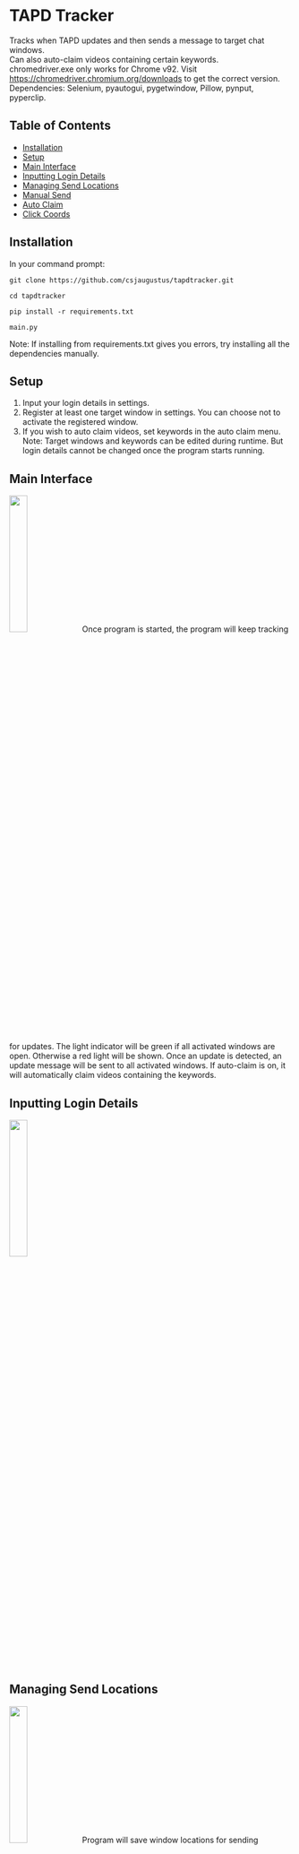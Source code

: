 # TAPD Tracker
Tracks when TAPD updates and then sends a message to target chat windows.<br/>
Can also auto-claim videos containing certain keywords.<br/>
chromedriver.exe only works for Chrome v92. Visit https://chromedriver.chromium.org/downloads to get the correct version.<br/>
Dependencies: Selenium, pyautogui, pygetwindow, Pillow, pynput, pyperclip.

## Table of Contents
* [Installation](#installation)
* [Setup](#setup)
* [Main Interface](#main-interface)
* [Inputting Login Details](#inputting-login-details)
* [Managing Send Locations](#managing-send-locations)
* [Manual Send](#manual-send)
* [Auto Claim](#auto-claim)
* [Click Coords](#click-coords)

## Installation
In your command prompt:
```
git clone https://github.com/csjaugustus/tapdtracker.git
```
```
cd tapdtracker
```
```
pip install -r requirements.txt
```
```
main.py
```
Note: If installing from requirements.txt gives you errors, try installing all the dependencies manually.

## Setup
1. Input your login details in settings.<br/>
2. Register at least one target window in settings. You can choose not to activate the registered window.<br/>
3. If you wish to auto claim videos, set keywords in the auto claim menu.<br/>
Note: Target windows and keywords can be edited during runtime. But login details cannot be changed once the program starts running.

## Main Interface
<img src="https://user-images.githubusercontent.com/61149391/153204300-6d32495b-43bb-4e29-b2fa-f0d18ef6dfba.png" width=25% height=25%>
Once program is started, the program will keep tracking for updates. The light indicator will be green if all activated windows are open. Otherwise a red light will be shown. Once an update is detected, an update message will be sent to all activated windows. If auto-claim is on, it will automatically claim videos containing the keywords.

## Inputting Login Details
<img src="https://user-images.githubusercontent.com/61149391/128975645-f6e6de62-37af-40b8-aef3-2598ce0346db.png" width=25% height=25%>

## Managing Send Locations
<img src="https://user-images.githubusercontent.com/61149391/153374062-114f9677-9097-4186-b93b-ce405baa35b0.png" width=25% height=25%>
Program will save window locations for sending messages. To get coords, simply click on "Get Coords", then click your desired area, and the coords will be filled in automatically. Window activation status is updated in real time, even when the program is running.

## Manual Send
<img src="https://user-images.githubusercontent.com/61149391/128976079-54e5a5e5-09c9-4987-836a-baeaa8b87d0c.png" width=25% height=25%>
Allows you to manually send a message to the activated windows. 

## Auto Claim
<img src="https://user-images.githubusercontent.com/61149391/153204636-e5404b1e-cc63-4e0d-9738-bb0bdfbe45ba.png" width=25% height=25%>
Allows you to input keywords to claim and not to claim. There is also a claim-all toggle to claim all videos except those on the not-to-claim list.

## Click Coords
<img src="https://user-images.githubusercontent.com/61149391/153373661-3914c9b4-df4b-402c-8c57-aeae77479317.png" width=25% height=25%>
Provide the coordinates necessary for auto-claim feature. You need to provide 2 sets of coordinates, one of the comment box, one of any area outside the comment box (to close the popup window). Simply click on "Get Coords", then click your desired area, and the coords will be filled in automatically.


